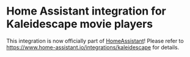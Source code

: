 # Home Assistant integration for Kaleidescape movie players

This integration is now officially part of [HomeAssistant](https://www.home-assistant.io/)! Please refer to https://www.home-assistant.io/integrations/kaleidescape for details.
